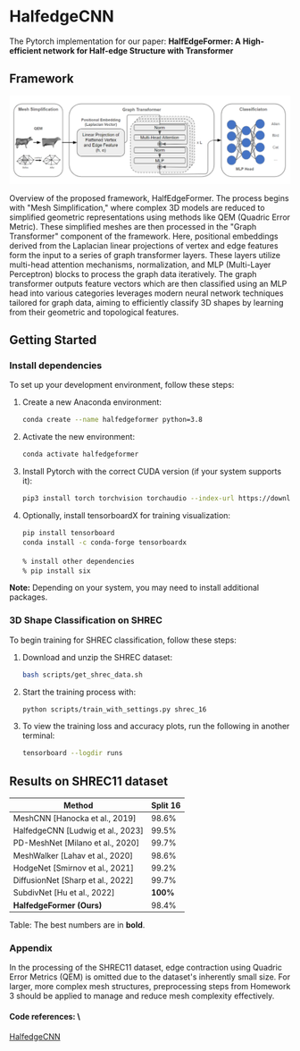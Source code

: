 # HalfedgeCNN

The Pytorch implementation for our paper: **HalfEdgeFormer: A High-efficient network for Half-edge Structure with Transformer**

## Framework

<p align="center">
  <img width="750" src="https://github.com/AlvinHan123/HalfedgeFormer/blob/main/framework.png"> 
</p>

Overview of the proposed framework, HalfEdgeFormer. The process begins with "Mesh Simplification," where complex 3D models are reduced to simplified geometric representations using methods like QEM (Quadric Error Metric). These simplified meshes are then processed in the "Graph Transformer" component of the framework. Here, positional embeddings derived from the Laplacian linear projections of vertex and edge features form the input to a series of graph transformer layers. These layers utilize multi-head attention mechanisms, normalization, and MLP (Multi-Layer Perceptron) blocks to process the graph data iteratively. The graph transformer outputs feature vectors which are then classified using an MLP head into various categories leverages modern neural network techniques tailored for graph data, aiming to efficiently classify 3D shapes by learning from their geometric and topological features.

## Getting Started

### Install dependencies
To set up your development environment, follow these steps:

1. Create a new Anaconda environment:
    ```bash
    conda create --name halfedgeformer python=3.8
    ```
2. Activate the new environment:
    ```bash
    conda activate halfedgeformer    
    ```
3. Install Pytorch with the correct CUDA version (if your system supports it):
    ```bash
    pip3 install torch torchvision torchaudio --index-url https://download.pytorch.org/whl/cu118
    ```
4. Optionally, install tensorboardX for training visualization:
    ```bash
    pip install tensorboard
    conda install -c conda-forge tensorboardx

    % install other dependencies
    % pip install six 
    ```

**Note:** Depending on your system, you may need to install additional packages.

### 3D Shape Classification on SHREC

To begin training for SHREC classification, follow these steps:

1. Download and unzip the SHREC dataset:
    ```bash
    bash scripts/get_shrec_data.sh
    ```
2. Start the training process with:
    ```bash
    python scripts/train_with_settings.py shrec_16  
    ```
3. To view the training loss and accuracy plots, run the following in another terminal:
    ```bash
    tensorboard --logdir runs
    ```

## Results on SHREC11 dataset
| Method                           | Split 16  |
|----------------------------------|-----------|
| MeshCNN [Hanocka et al., 2019]   | 98.6%     |
| HalfedgeCNN [Ludwig et al., 2023]| 99.5%     |
| PD-MeshNet [Milano et al., 2020] | 99.7%     |
| MeshWalker [Lahav et al., 2020]  | 98.6%     |
| HodgeNet [Smirnov et al., 2021]  | 99.2%     |
| DiffusionNet [Sharp et al., 2022]| 99.7%     |
| SubdivNet [Hu et al., 2022]      | **100%**  |
| **HalfedgeFormer (Ours)**        | 98.4%     |

Table: The best numbers are in **bold**.



### Appendix
In the processing of the SHREC11 dataset, edge contraction using Quadric Error Metrics (QEM) is omitted due to the dataset's inherently small size. For larger, more complex mesh structures, preprocessing steps from Homework 3 should be applied to manage and reduce mesh complexity effectively.

#### Code references: \
[HalfedgeCNN](https://graphics.cs.uos.de/)

